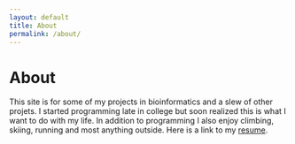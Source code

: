 ```yaml
---
layout: default
title: About
permalink: /about/
---
```


<div class="col-lg-offset-3 col-md-offset-3">
<h1>About</h1>
</div>
<div class="vert-offset"></div>
<div class="col-lg-6 col-lg-offset-3 col-md-6 col-md-offset-3  text-center">
This site is for some of my projects in bioinformatics and a slew of other projets. I started programming late in college but soon realized this is what I want to do with my life. In addition to programming I also enjoy climbing, skiing, running and most anything outside. Here is a link to my <a href="/Assets/gaither.resume.pdf">resume</a>. 
</div>
